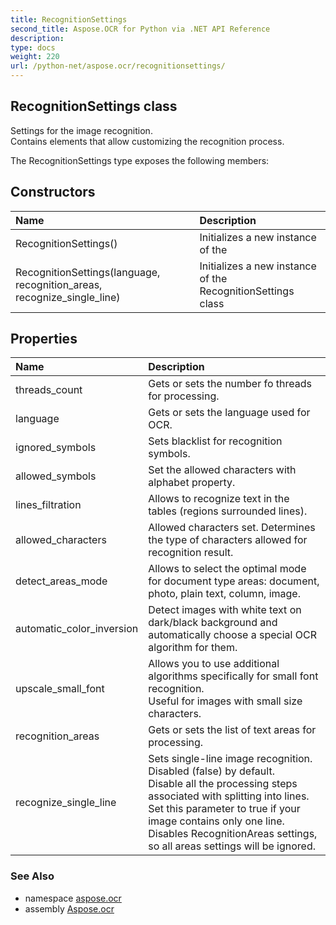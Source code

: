 ```yaml
---
title: RecognitionSettings
second_title: Aspose.OCR for Python via .NET API Reference
description: 
type: docs
weight: 220
url: /python-net/aspose.ocr/recognitionsettings/
---
```


## RecognitionSettings class

Settings for the image recognition.<br/>            Contains elements that allow customizing the recognition process.

The RecognitionSettings type exposes the following members:
## Constructors
| Name | Description |
| :- | :- |
|RecognitionSettings()|Initializes a new instance of the|
|RecognitionSettings(language, recognition_areas, recognize_single_line)|Initializes a new instance of the RecognitionSettings class|
## Properties
| Name | Description |
| :- | :- |
|threads_count|Gets or sets the number fo threads for processing.|
|language|Gets or sets the language used for OCR.|
|ignored_symbols|Sets blacklist for recognition symbols.|
|allowed_symbols|Set the allowed characters with alphabet property.|
|lines_filtration|Allows to recognize text in the tables (regions surrounded lines).|
|allowed_characters|Allowed characters set. Determines the type of characters allowed for recognition result.|
|detect_areas_mode|Allows to select the optimal mode for document type areas: document, photo, plain text, column, image.|
|automatic_color_inversion|Detect images with white text on dark/black background and automatically choose a special OCR algorithm for them.|
|upscale_small_font|Allows you to use additional algorithms specifically for small font recognition.<br/>            Useful for images with small size characters.|
|recognition_areas|Gets or sets the list of text areas for processing.|
|recognize_single_line|Sets single-line image recognition. <br/>            Disabled (false) by default. <br/>            Disable all the processing steps associated with splitting into lines. <br/>            Set this parameter to true if your image contains only one line. Disables RecognitionAreas settings, so all areas settings will be ignored.|

### See Also

* namespace [aspose.ocr](/ocr/python-net/aspose.ocr/)
* assembly [Aspose.ocr](/ocr/python-net/)


